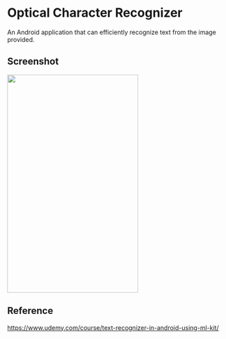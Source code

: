 # Optical Character Recognizer
An Android application that can efficiently recognize text from the image provided. 

## Screenshot
<img src="https://user-images.githubusercontent.com/46320002/90684044-222b1d00-e285-11ea-8834-c4f3b4f23d31.jpg" width="300" height="500">    

## Reference
https://www.udemy.com/course/text-recognizer-in-android-using-ml-kit/
